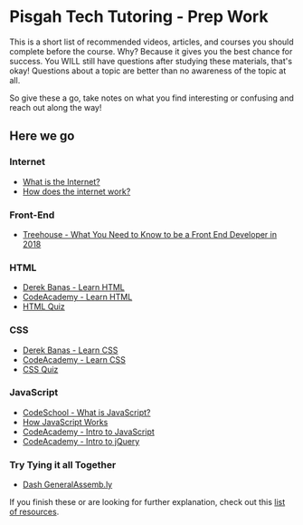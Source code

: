 # Pisgah Tech Tutoring - Prep Work

This is a short list of recommended videos, articles, and courses you should complete before the course.  Why?  Because it gives you the best chance for success.  You WILL still have questions after studying these materials, that's okay!  Questions about a topic are better than no awareness of the topic at all.

So give these a go, take notes on what you find interesting or confusing and reach out along the way!

## Here we go

### Internet
- [What is the Internet?](https://www.youtube.com/watch?v=Dxcc6ycZ73M)
- [How does the internet work?](https://www.youtube.com/watch?v=7XoaoFjKqYM)

### Front-End
- [Treehouse - What You Need to Know to be a Front End Developer in 2018](https://www.youtube.com/watch?v=Xd7huBu39qk)

### HTML
- [Derek Banas - Learn HTML](https://www.youtube.com/watch?v=Ggh_y-33Eso)
- [CodeAcademy - Learn HTML](https://www.codecademy.com/learn/learn-html)
- [HTML Quiz](https://skillvalue.com/en/quizzes/front-end/html5-beginner-level)

### CSS
- [Derek Banas - Learn CSS](https://www.youtube.com/watch?v=I-rTKuEhrCM&list=PL07454EA7FF8D28AB)
- [CodeAcademy - Learn CSS](https://www.codecademy.com/learn/learn-css)
- [CSS Quiz](https://www.w3schools.com/quiztest/quiztest.asp?qtest=CSS)

### JavaScript
- [CodeSchool - What is JavaScript?](https://www.youtube.com/watch?v=nItSSTwBvSU)
- [How JavaScript Works](https://www.youtube.com/watch?v=b1ieJtIx1NY)
- [CodeAcademy - Intro to JavaScript](https://www.codecademy.com/learn/introduction-to-javascript)
- [CodeAcademy - Intro to jQuery](https://www.codecademy.com/learn/learn-jquery)

### Try Tying it all Together
- [Dash GeneralAssemb.ly](https://dash.generalassemb.ly/)

If you finish these or are looking for further explanation, check out this [list of resources](https://github.com/pisgah-tech-tutoring/resources).